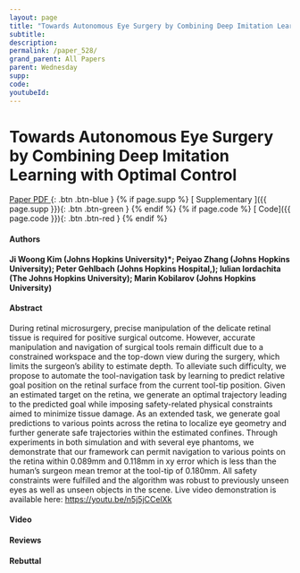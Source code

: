 ```yaml
---
layout: page
title: "Towards Autonomous Eye Surgery by Combining Deep Imitation Learning with Optimal Control"
subtitle: 
description:
permalink: /paper_528/
grand_parent: All Papers
parent: Wednesday
supp: 
code: 
youtubeId: 
---
```


# Towards Autonomous Eye Surgery by Combining Deep Imitation Learning with Optimal Control

[<i class="fa fa-file-text-o" aria-hidden="true"></i> Paper PDF ](https://drive.google.com/file/d/1UbaR_nH-sv5Dz-xtWaxAkWHDD1KNFAyn/view){: .btn .btn-blue } {% if page.supp %} [<i class="fa fa-file-text-o" aria-hidden="true"></i> Supplementary ]({{ page.supp }}){: .btn .btn-green } {% endif %} {% if page.code %} [<i class="fa fa-github" aria-hidden="true"></i> Code]({{ page.code }}){: .btn .btn-red }
{% endif %}

#### Authors
**Ji Woong Kim (Johns Hopkins University)*; Peiyao Zhang (Johns Hopkins University); Peter Gehlbach (Johns Hopkins Hospital,); Iulian Iordachita (The Johns Hopkins University); Marin Kobilarov (Johns Hopkins University)**

#### Abstract
During retinal microsurgery, precise manipulation of the delicate retinal tissue is required for positive surgical outcome. However, accurate manipulation and navigation of surgical tools remain difficult due to a constrained workspace and the top-down view during the surgery, which limits the surgeon’s ability to estimate depth. To alleviate such difficulty, we propose to automate the tool-navigation task by learning to predict relative goal position on the retinal surface from the current tool-tip position. Given an estimated target on the retina, we generate an optimal trajectory leading to the predicted goal while imposing safety-related physical constraints aimed to minimize tissue damage. As an extended task, we generate goal predictions to various points across the retina to localize eye geometry and further generate safe trajectories within the estimated confines. Through experiments in both simulation and with several eye phantoms, we demonstrate that our framework can permit navigation to various points on the retina within 0.089mm and 0.118mm in xy error which is less than the human’s surgeon mean tremor at the tool-tip of 0.180mm. All safety constraints were fulfilled and the algorithm was robust to previously unseen eyes as well as unseen objects in the scene. Live video demonstration is available here: <a href="https://youtu.be/n5j5jCCelXk" target="_blank">https://youtu.be/n5j5jCCelXk</a>

#### Video 

#### Reviews

#### Rebuttal
